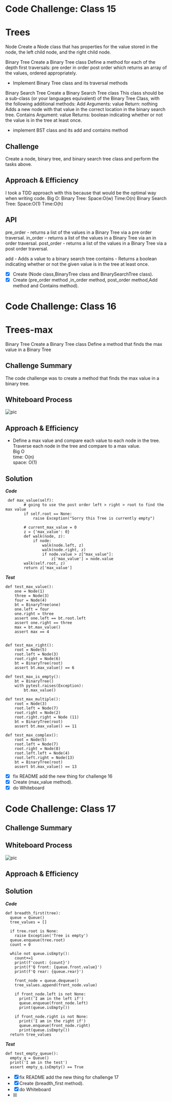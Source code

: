 # Code Challenge: Class 15
# Trees
Node Create a Node class that has properties for the value stored in the node, the left child node, and the right child node.

Binary Tree Create a Binary Tree class Define a method for each of the depth first traversals: pre order in order post order which returns an array of the values, ordered appropriately.
- Implement Binary Tree class and its traversal methods

Binary Search Tree Create a Binary Search Tree class This class should be a sub-class (or your languages equivalent) of the Binary Tree Class, with the following additional methods: Add Arguments: value Return: nothing Adds a new node with that value in the correct location in the binary search tree. Contains Argument: value Returns: boolean indicating whether or not the value is in the tree at least once.
- implement BST class and its add and contains method

## Challenge
Create a node, binary tree, and binary search tree class and perform the tasks above.


## Approach & Efficiency
I took a TDD approach with this because that would be the optimal way when writing code. Big O: Binary Tree: Space:O(w) Time:O(n) Binary Search Tree: Space:O(1) Time:O(h)


## API
pre_order - returns a list of the values in a Binary Tree via a pre order traversal. in_order - returns a list of the values in a Binary Tree via an in order traversal. post_order - returns a list of the values in a Binary Tree via a post order traversal.

add - Adds a value to a binary search tree contains - Returns a boolean indicating whether or not the given value is in the tree at least once.

- [x] Create (Node class,BinaryTree class and BinarySearchTree class).
- [x] Create (pre_order method ,in_order method, post_order method,Add method and Contains method).

# Code Challenge: Class 16
# Trees-max
Binary Tree Create a Binary Tree class Define a method that finds the max value in a Binary Tree
## Challenge Summary
The code challenge was to create a method that finds the max value in a binary tree.
## Whiteboard Process
![pic](/maxTree.jpg)
## Approach & Efficiency
- Define a max value and compare each value to each node in the tree. Traverse each node in the tree and compare to a max value.<br>
Big O<br>
time: O(n)<br>
space: O(1)

## Solution
***Code***
```
 def max_value(self):
        # going to use the post order left > right > root to find the max value
        if self.root == None:
            raise Exception("Sorry this Tree is currently empty")

        # current_max_value = 0
        z = {'max_value': 0}
        def walk(node, z):
            if node:
                walk(node.left, z)
                walk(node.right, z)
                if node.value > z["max_value"]:
                    z['max_value'] = node.value
        walk(self.root, z)
        return z['max_value']
```
***Test***
```
def test_max_value():
    one = Node(1)
    three = Node(3)
    four = Node(4)
    bt = BinaryTree(one)
    one.left = four
    one.right = three
    assert one.left == bt.root.left
    assert one.right == three
    max = bt.max_value()
    assert max == 4


def test_max_right():
    root = Node(5)
    root.left = Node(3)
    root.right = Node(6)
    bt = BinaryTree(root)
    assert bt.max_value() == 6

def test_max_is_empty():
    bt = BinaryTree()
    with pytest.raises(Exception):
        bt.max_value()

def test_max_multiple():
    root = Node(3)
    root.left = Node(7)
    root.right = Node(2)
    root.right.right = Node (11)
    bt = BinaryTree(root)
    assert bt.max_value() == 11

def test_max_complex():
    root = Node(5)
    root.left = Node(7)
    root.right = Node(8)
    root.left.left = Node(4)
    root.left.right = Node(13)
    bt = BinaryTree(root)
    assert bt.max_value() == 13 
``` 

- [x] fix README add the new thing for challenge 16
- [x] Create (max_value method).
- [x] do Whiteboard 

# Code Challenge: Class 17
## Challenge Summary

## Whiteboard Process
![pic](/)
## Approach & Efficiency


## Solution
***Code***
```
def breadth_first(tree):
  queue = Queue()
  tree_values = []
  
  if tree.root is None:
    raise Exception('Tree is empty')
  queue.enqueue(tree.root)
  count = 0
  
  while not queue.isEmpty():
    count+=1
    print(f'count: {count}')
    print(f'Q front: {queue.front.value}')
    print(f'Q rear: {queue.rear}')
    
    front_node = queue.dequeue()
    tree_values.append(front_node.value)
    
    if front_node.left is not None:
      print('I am in the left if')
      queue.enqueue(front_node.left)
      print(queue.isEmpty())

    if front_node.right is not None:
      print('I am in the right if')
      queue.enqueue(front_node.right)
      print(queue.isEmpty())
  return tree_values
```
***Test***
```
def test_empty_queue():
  empty_q = Queue()
  print('I am in the test')
  assert empty_q.isEmpty() == True
```
- [x] fix README add the new thing for challenge 17
- [x] Create (breadth_first method).
- [x] do Whiteboard 
- [x]  


